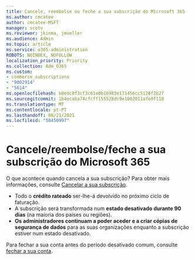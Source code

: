 ```yaml
---
title: Cancele, reembolse ou feche a sua subscrição do Microsoft 365
ms.author: cmcatee
author: cmcatee-MSFT
manager: scotv
ms.reviewer: jkinma, jmueller
ms.audience: Admin
ms.topic: article
ms.service: o365-administration
ROBOTS: NOINDEX, NOFOLLOW
localization_priority: Priority
ms.collection: Adm_O365
ms.custom:
- commerce_subscriptions
- "9002914"
- "5614"
ms.openlocfilehash: b0edc8f3cf3c61e0b16983e171456cc5126f2b27
ms.sourcegitcommit: 1b4ecaba74cfcff155528dc9e1002011afe0f110
ms.translationtype: MT
ms.contentlocale: pt-PT
ms.lasthandoff: 08/21/2021
ms.locfileid: "58450997"
---
```

# <a name="cancelrefundclose-your-microsoft-365-subscription"></a>Cancele/reembolse/feche a sua subscrição do Microsoft 365

O que acontece quando cancela a sua subscrição? Para obter mais informações, consulte [Cancelar a sua subscrição](https://docs.microsoft.com/microsoft-365/commerce/subscriptions/cancel-your-subscription?view=o365-worldwide).

- Todo o **crédito rateado** ser-lhe-á devolvido no próximo ciclo de faturação.
- A subscrição será transformada num **estado desativado durante 90 dias** (na maioria dos países ou regiões).
- **Os administradores continuam a poder aceder e a criar cópias de segurança de dados** para as suas organizações enquanto a subscrição estiver num estado desativado.

Para fechar a sua conta antes do período desativado comum, consulte [fechar a sua conta](https://docs.microsoft.com/microsoft-365/commerce/close-your-account?view=o365-worldwide).
